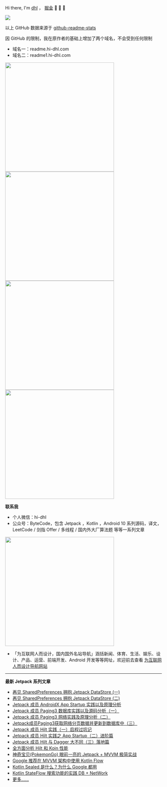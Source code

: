 Hi there, I'm <a href="https://juejin.im/user/2594503168898744">dhl</a> ，  <a href="https://juejin.im/user/2594503168898744">掘金</a>  👋 👋 👋 

![](https://readme.hi-dhl.com/api?username=hi-dhl&show_icons=true&hide=prs)

以上 GitHub 数据来源于 [github-readme-stats](https://github.com/anuraghazra/github-readme-stats)

因 GitHub 的限制，我在原作者的基础上增加了两个域名，不会受到任何限制

* 域名一：readme.hi-dhl.com
* 域名二：readme1.hi-dhl.com

<div class="wrap" style="overflow-x: auto;overflow-y: hidden; ">


<a href="https://github.com/hi-dhl/AndroidX-Jetpack-Practice">
  <img align="center" src="https://hi-dhl-readme.vercel.app/api/pin/?username=hi-dhl&repo=AndroidX-Jetpack-Practice" width = 350px/>
</a>

<a href="https://github.com/hi-dhl/Binding">
  <img align="center" src="https://hi-dhl-readme.vercel.app/api/pin/?username=hi-dhl&repo=Binding" width = 350px/>
</a>

<a href="https://github.com/hi-dhl/PokemonGo">
  <img align="center" src="https://hi-dhl-readme.vercel.app/api/pin/?username=hi-dhl&repo=PokemonGo" width = 350px/>
</a>

<a href="https://github.com/hi-dhl/ComposingBuilds-vs-buildSrc">
  <img align="center" src="https://hi-dhl-readme.vercel.app/api/pin/?username=hi-dhl&repo=ComposingBuilds-vs-buildSrc" width = 350px/>
</a>
</div>


**联系我**

* 个人微信：hi-dhl
* 公众号：ByteCode，包含 Jetpack ，Kotlin ，Android 10 系列源码，译文，LeetCode / 剑指 Offer / 多线程 / 国内外大厂算法题 等等一系列文章


<img src='http://cdn.51git.cn/2020-10-20-151047.png' width = 350px/>

* 「为互联网人而设计，国内国外名站导航」涵括新闻、体育、生活、娱乐、设计、产品、运营、前端开发、Android 开发等等网址，欢迎前去查看 [为互联网人而设计导航网站](https://site.51git.cn)

--- 

<!--最后推荐我一直在更新维护的项目和网站：

* 计划建立一个最全、最新的 AndroidX Jetpack 相关组件的实战项目 以及 相关组件原理分析文章，正在逐渐增加 Jetpack 新成员，仓库持续更新，欢迎前去查看：[AndroidX-Jetpack-Practice](https://github.com/hi-dhl/AndroidX-Jetpack-Practice)

* LeetCode / 剑指 offer / 国内外大厂面试题 / 多线程 题解，语言 Java 和 kotlin，包含多种解法、解题思路、时间复杂度、空间复杂度分析<br/>

    <image src="http://cdn.51git.cn/2020-10-04-16017884626310.jpg" width = "500px"/>
  
    * 剑指 offer 及国内外大厂面试题解：[在线阅读](https://offer.hi-dhl.com)
    * LeetCode 系列题解：[在线阅读](https://leetcode.hi-dhl.com)

* 最新 Android 10 源码分析系列文章，了解系统源码，不仅有助于分析问题，在面试过程中，对我们也是非常有帮助的，仓库持续更新，欢迎前去查看 [Android10-Source-Analysis](https://github.com/hi-dhl/Android10-Source-Analysis)

* 整理和翻译一系列精选国外的技术文章，每篇文章都会有**译者思考**部分，对原文的更加深入的解读，仓库持续更新，欢迎前去查看 [Technical-Article-Translation](https://github.com/hi-dhl/Technical-Article-Translation)

* 「为互联网人而设计，国内国外名站导航」涵括新闻、体育、生活、娱乐、设计、产品、运营、前端开发、Android 开发等等网址，欢迎前去查看 [为互联网人而设计导航网站](https://site.51git.cn)-->

**最新 Jetpack 系列文章**

* [再见 SharedPreferences 拥抱 Jetpack DataStore (一)](https://juejin.im/post/6881442312560803853)
* [再见 SharedPreferences 拥抱 Jetpack DataStore (二)](https://juejin.im/post/6888847647802097672)
* [Jetpack 成员 AndroidX App Startup 实践以及原理分析](https://juejin.im/post/6844904190440013837)
* [Jetpack 成员 Paging3 数据库实践以及源码分析（一）](https://juejin.im/post/6844904193468137486)
* [Jetpack 成员 Paging3 网络实践及原理分析（二）](https://juejin.im/post/6844904196207345672)
* [Jetpack成员Paging3获取网络分页数据并更新到数据库中（三）](https://mp.weixin.qq.com/s/ABtWRiiIKlQe32Z6sFPbng)
* [Jetpack 成员 Hilt 实践（一）启程过坑记](https://juejin.im/post/6844904198803292173?utm_source=gold_browser_extension) 
* [Jetpack 成员 Hilt 实践之 App Startup（二）进阶篇](https://juejin.im/post/6844904200590065672)
* [Jetpack 成员 Hilt 与 Dagger 大不同（三）落地篇](https://juejin.im/post/6845166890562617352)
* [全方面分析 Hilt 和 Koin 性能](https://juejin.im/post/6846687596370722823) 
* [神奇宝贝(PokemonGo)  眼前一亮的 Jetpack + MVVM 极简实战](https://juejin.im/post/6850037271253483534?utm_source=gold_browser_extension) 
* [Google 推荐在 MVVM 架构中使用 Kotlin Flow](https://juejin.im/post/6854573211930066951)
* [Kotlin Sealed 是什么？为什么 Google 都用](https://juejin.im/post/6859980718588575757)
* [Kotlin StateFlow 搜索功能的实践 DB + NetWork](https://juejin.im/post/6876990111113248775)
* [更多......](https://mp.weixin.qq.com/mp/homepage?__biz=MzAwNDgwMzU4Mw==&hid=3&sn=66ba0667c7b8a126e45c1d7f1930ad04&scene=18#wechat_redirect)



<!--## Jetpack 实战

**以上 Jetpack 每个技术**（App Startup、Paging3、Hilt 等等）对应的实战案例，正在逐渐增加更多 Jetpack 成员分析 以及 实战案例，可以前去查看：[AndroidX-Jetpack-Practice](https://github.com/hi-dhl/AndroidX-Jetpack-Practice)。

[![ReadMe Card](https://hi-dhl-readme.vercel.app/api/pin/?username=hi-dhl&repo=AndroidX-Jetpack-Practice)](https://github.com/hi-dhl/AndroidX-Jetpack-Practice)

**Jetpack 综合实战案例 神奇宝贝 (PokemonGo)**，基于 Jetpack + MVVM + Data Mapper + Repository + Paging3 + Kotlin Flow + Motionlayout + Coil 的实战，可以前去查看：[PokemonGo](https://github.com/hi-dhl/PokemonGo)。

Jetpack 包含：ViewModel、LiveData、DataBinding、App Startup、Hilt、Fragment（FragmentFactory 和  FragmentContainerView）、Paging3、RemoteMediator、Room

[![ReadMe Card](https://hi-dhl-readme.vercel.app/api/pin/?username=hi-dhl&repo=PokemonGo)](https://github.com/hi-dhl/PokemonGo)。

<p align="center">
<img src="http://cdn.51git.cn/2020-07-23-Pokemon12.png"/> 
</p>-->


<!--
**hi-dhl/hi-dhl** is a ✨ _special_ ✨ repository because its `README.md` (this file) appears on your GitHub profile.

Here are some ideas to get you started:

- 🔭 I’m currently working on ...
- 🌱 I’m currently learning ...
- 👯 I’m looking to collaborate on ...
- 🤔 I’m looking for help with ...
- 💬 Ask me about ...
- 📫 How to reach me: ...
- 😄 Pronouns: ...
- ⚡ Fun fact: ...
-->



